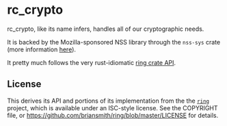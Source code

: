 # rc_crypto

rc_crypto, like its name infers, handles all of our cryptographic needs.

It is backed by the Mozilla-sponsored NSS library through the `nss-sys` crate (more information [here](nss_sys/README.md)).

It pretty much follows the very rust-idiomatic [ring crate API](https://briansmith.org/rustdoc/ring/).

## License

This derives its API and portions of its implementation from the the [`ring`](https://github.com/briansmith/ring/) project, which is available under an ISC-style license. See the COPYRIGHT file, or https://github.com/briansmith/ring/blob/master/LICENSE for details.
